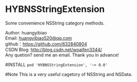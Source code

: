 # HYBNSStringExtension
Some convenience NSString category methods.

Author: huangyibiao<br/>
Email: huangyibiao520@qq.com<br/>
github：https://github.com/632840804<br/>
CSDN Blog: http://blog.csdn.net/woaifen3344/<br/>
Any quetion? send me an email. Thank you in advance!<br/>

#INSTALL
<code>pod 'HYBNSStringExtension', '~> 0.0'</code>

#Note
This is a very useful cagetory of NSString and NSData.

